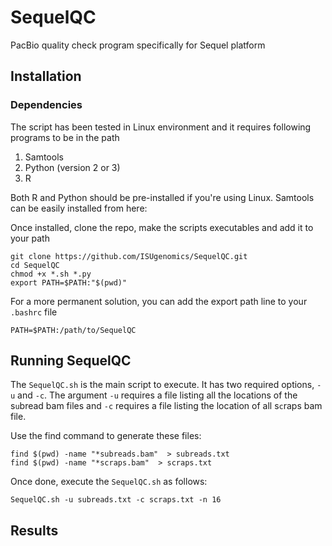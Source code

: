 # SequelQC
PacBio quality check program specifically for Sequel platform




## Installation

### Dependencies
The script has been tested in Linux environment and it requires following programs to be in the path
1. Samtools
2. Python (version 2 or 3)
3. R

Both R and Python should be pre-installed if you're using Linux. Samtools can be easily installed from here:

Once installed, clone the repo, make the scripts executables and add it to your path

```
git clone https://github.com/ISUgenomics/SequelQC.git
cd SequelQC
chmod +x *.sh *.py
export PATH=$PATH:"$(pwd)"
```
For a more permanent solution, you can add the export path line to your `.bashrc` file

```
PATH=$PATH:/path/to/SequelQC
```

## Running SequelQC

The `SequelQC.sh` is the main script to execute. It has two required options, `-u` and `-c`. The argument `-u` requires a file listing all the locations of the s`u`bread bam files and `-c` requires a file listing the location of all s`c`raps bam file.

Use the find command to generate these files:

```
find $(pwd) -name "*subreads.bam"  > subreads.txt
find $(pwd) -name "*scraps.bam"  > scraps.txt
```

Once done, execute the `SequelQC.sh` as follows:

```
SequelQC.sh -u subreads.txt -c scraps.txt -n 16
```

## Results
